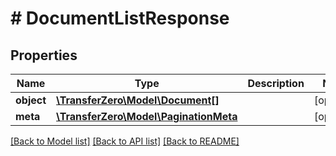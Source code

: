 # # DocumentListResponse

## Properties

Name | Type | Description | Notes
------------ | ------------- | ------------- | -------------
**object** | [**\TransferZero\Model\Document[]**](Document.md) |  | [optional] 
**meta** | [**\TransferZero\Model\PaginationMeta**](PaginationMeta.md) |  | [optional] 

[[Back to Model list]](../../README.md#documentation-for-models) [[Back to API list]](../../README.md#documentation-for-api-endpoints) [[Back to README]](../../README.md)


